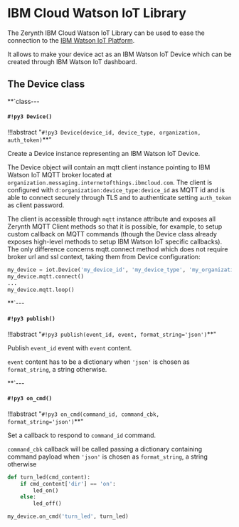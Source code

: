 # IBM Cloud Watson IoT Library

The Zerynth IBM Cloud Watson IoT Library can be used to ease the connection to the [IBM Watson IoT Platform](https://internetofthings.ibmcloud.com/).

It allows to make your device act as an IBM Watson IoT Device which can be created through IBM Watson IoT dashboard.

## The Device class


**`class---
#### `#!py3 Device()`

!!!abstract "`#!py3 Device(device_id, device_type, organization, auth_token)`**"

Create a Device instance representing an IBM Watson IoT Device.

The Device object will contain an mqtt client instance pointing to IBM Watson IoT MQTT broker located at `organization.messaging.internetofthings.ibmcloud.com`.
The client is configured with `d:organization:device_type:device_id` as MQTT id and is able to connect securely through TLS and to authenticate setting `auth_token` as client password.

The client is accessible through `mqtt` instance attribute and exposes all Zerynth MQTT Client methods so that it is possible, for example, to setup
custom callback on MQTT commands (though the Device class already exposes high-level methods to setup IBM Watson IoT specific callbacks).
The only difference concerns mqtt.connect method which does not require broker url and ssl context, taking them from Device configuration:

```python
my_device = iot.Device('my_device_id', 'my_device_type', 'my_organization', 'auth_token')
my_device.mqtt.connect()
...
my_device.mqtt.loop()
```


**`---
#### `#!py3 publish()`

!!!abstract "`#!py3 publish(event_id, event, format_string='json')`**"

Publish `event_id` event with `event` content.

`event` content has to be a dictionary when `'json'` is chosen as `format_string`, a string otherwise.


**`---
#### `#!py3 on_cmd()`

!!!abstract "`#!py3 on_cmd(command_id, command_cbk, format_string='json')`**"

Set a callback to respond to `command_id` command.

`command_cbk` callback will be called passing a dictionary containing command payload when `'json'` is chosen as `format_string`, a string otherwise

```python
def turn_led(cmd_content):
    if cmd_content['dir'] == 'on':
        led_on()
    else:
        led_off()

my_device.on_cmd('turn_led', turn_led)
```
<!--stackedit_data:
eyJoaXN0b3J5IjpbNjkwMDMxNjcxLDE3ODE4MDM5M119
-->